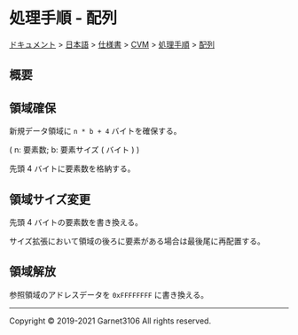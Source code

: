 # 処理手順 - 配列

[ドキュメント](../../../../../index.md) > [日本語](../../../../index.md) > [仕様書](../../../index.md) > [CVM](../../index.md) > [処理手順](../index.md) > [配列](./index.md)

## 概要

## 領域確保

新規データ領域に `n * b + 4` バイトを確保する。

( n: 要素数; b: 要素サイズ ( バイト ) )

先頭 4 バイトに要素数を格納する。

## 領域サイズ変更

先頭 4 バイトの要素数を書き換える。

サイズ拡張において領域の後ろに要素がある場合は最後尾に再配置する。

## 領域解放

参照領域のアドレスデータを `0xFFFFFFFF` に書き換える。

---

Copyright © 2019-2021 Garnet3106 All rights reserved.
